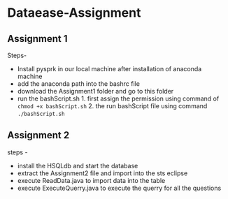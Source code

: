 # Dataease-Assignment

## Assignment 1
Steps-
  * Install pysprk in our local machine after installation of anaconda machine
  * add the anaconda path into the bashrc file
  * download the Assignment1 folder and go to this folder
  * run the bashScript.sh 
            1. first assign the permission using command of `chmod +x bashScript.sh`
            2. the run bashScript file using command `./bashScript.sh`
        

## Assignment 2
steps - 
  * install the HSQLdb and start the database
  * extract the Assignment2 file and import into the sts eclipse
  * execute ReadData.java to import data into the table
  * execute ExecuteQuerry.java to execute the querry for all the questions

